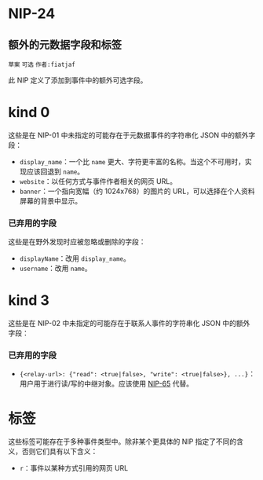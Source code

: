 NIP-24
======

额外的元数据字段和标签
----------------------

`草案` `可选` `作者:fiatjaf`

此 NIP 定义了添加到事件中的额外可选字段。

kind 0
======

这些是在 NIP-01 中未指定的可能存在于元数据事件的字符串化 JSON 中的额外字段：

  - `display_name`：一个比 `name` 更大、字符更丰富的名称。当这个不可用时，实现应该回退到 `name`。
  - `website`：以任何方式与事件作者相关的网页 URL。
  - `banner`：一个指向宽幅（约 1024x768）的图片的 URL，可以选择在个人资料屏幕的背景中显示。

### 已弃用的字段

这些是在野外发现时应被忽略或删除的字段：

  - `displayName`：改用 `display_name`。
  - `username`：改用 `name`。

kind 3
======

这些是在 NIP-02 中未指定的可能存在于联系人事件的字符串化 JSON 中的额外字段：

### 已弃用的字段

  - `{<relay-url>: {"read": <true|false>, "write": <true|false>}, ...}`：用户用于进行读/写的中继对象。应该使用 [NIP-65](65.md) 代替。

标签
====

这些标签可能存在于多种事件类型中。除非某个更具体的 NIP 指定了不同的含义，否则它们具有以下含义：

  - `r`：事件以某种方式引用的网页 URL
